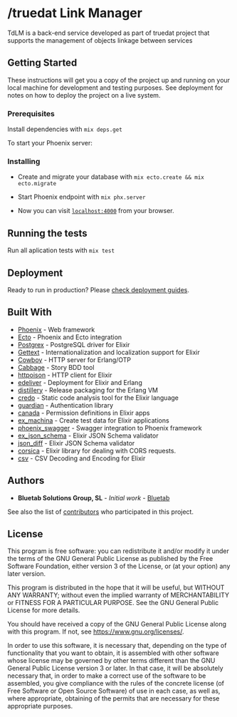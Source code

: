 # /truedat Link Manager

TdLM is a back-end service developed as part of truedat project that supports the management of objects linkage between services

## Getting Started

These instructions will get you a copy of the project up and running on your local machine for development and testing purposes. See deployment for notes on how to deploy the project on a live system.

### Prerequisites

Install dependencies with `mix deps.get`

To start your Phoenix server:

### Installing

  * Create and migrate your database with `mix ecto.create && mix ecto.migrate`
  * Start Phoenix endpoint with `mix phx.server`

  * Now you can visit [`localhost:4000`](http://localhost:4000) from your browser.

## Running the tests

Run all aplication tests with `mix test`


## Deployment

Ready to run in production? Please [check deployment guides](http://www.phoenixframework.org/docs/deployment).

## Built With

* [Phoenix](http://www.phoenixframework.org/) - Web framework
* [Ecto](http://www.phoenixframework.org/) - Phoenix and Ecto integration
* [Postgrex](http://hexdocs.pm/postgrex/) - PostgreSQL driver for Elixir
* [Gettext](https://hexdocs.pm/gettext) - Internationalization and localization support for Elixir
* [Cowboy](https://ninenines.eu) - HTTP server for Erlang/OTP
* [Cabbage](https://github.com/cabbage-ex/cabbage) - Story BDD tool
* [httpoison](https://hex.pm/packages/httpoison) - HTTP client for Elixir
* [edeliver](https://github.com/edeliver/edeliver) - Deployment for Elixir and Erlang
* [distillery](https://github.com/bitwalker/distillery) - Release packaging for the Erlang VM
* [credo](http://credo-ci.org/) - Static code analysis tool for the Elixir language
* [guardian](https://github.com/ueberauth/guardian) - Authentication library
* [canada](https://github.com/jarednorman/canada) - Permission definitions in Elixir apps
* [ex_machina](https://hex.pm/packages/ex_machina) - Create test data for Elixir applications
* [phoenix_swagger](https://github.com/xerions/phoenix_swagger) - Swagger integration to Phoenix framework
* [ex_json_schema](https://github.com/jonasschmidt/ex_json_schema) - Elixir JSON Schema validator
* [json_diff](https://github.com/jonasschmidt/ex_json_schema) - Elixir JSON Schema validator
* [corsica](http://hexdocs.pm/corsica) - Elixir library for dealing with CORS requests.
* [csv](https://github.com/beatrichartz/csv) - CSV Decoding and Encoding for Elixir


## Authors

* **Bluetab Solutions Group, SL** - *Initial work* - [Bluetab](http://www.bluetab.net)

See also the list of [contributors](https://github.com/bluetab/td-lm) who participated in this project.

## License

This program is free software: you can redistribute it and/or modify it under the terms of the GNU General Public License as published by the Free Software Foundation, either version 3 of the License, or (at your option) any later version.

This program is distributed in the hope that it will be useful, but WITHOUT ANY WARRANTY; without even the implied warranty of MERCHANTABILITY or FITNESS FOR A PARTICULAR PURPOSE. See the GNU General Public License for more details.

You should have received a copy of the GNU General Public License along with this program. If not, see https://www.gnu.org/licenses/.

In order to use this software, it is necessary that, depending on the type of functionality that you want to obtain, it is assembled with other software whose license may be governed by other terms different than the GNU General Public License version 3 or later. In that case, it will be absolutely necessary that, in order to make a correct use of the software to be assembled, you give compliance with the rules of the concrete license (of Free Software or Open Source Software) of use in each case, as well as, where appropriate, obtaining of the permits that are necessary for these appropriate purposes.
